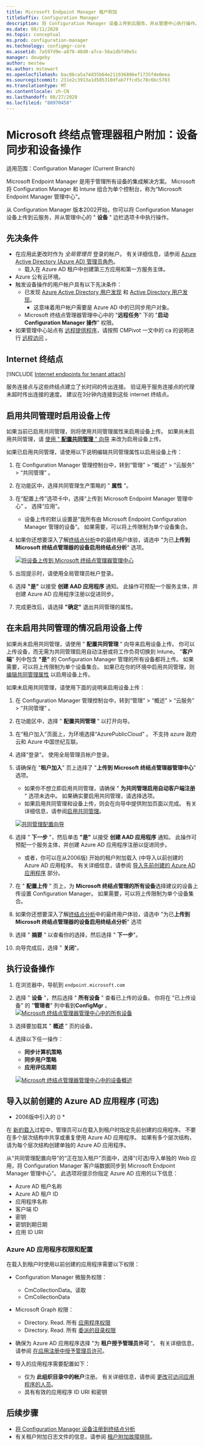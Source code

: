 ```yaml
---
title: Microsoft Endpoint Manager 租户附加
titleSuffix: Configuration Manager
description: 将 Configuration Manager 设备上传到云服务，并从管理中心执行操作。
ms.date: 08/11/2020
ms.topic: conceptual
ms.prod: configuration-manager
ms.technology: configmgr-core
ms.assetid: 7a597d9e-a878-48d0-a7ce-56a1dbfd0e5c
manager: dougeby
author: mestew
ms.author: mstewart
ms.openlocfilehash: bac86ca5a74d35b64e211936806ef1735f4e0eea
ms.sourcegitcommit: 231e2c3913a1d585310dfab7ffcd5c78c6bc5703
ms.translationtype: MT
ms.contentlocale: zh-CN
ms.lasthandoff: 08/27/2020
ms.locfileid: "88970458"
---
```

# <a name="microsoft-endpoint-manager-tenant-attach-device-sync-and-device-actions"></a><a name="bkmk_attach"></a> Microsoft 终结点管理器租户附加：设备同步和设备操作
<!--3555758 live 3/4/2020-->
适用范围：Configuration Manager (Current Branch)

Microsoft Endpoint Manager 是用于管理所有设备的集成解决方案。 Microsoft 将 Configuration Manager 和 Intune 组合为单个控制台，称为“Microsoft Endpoint Manager 管理中心”。

从 Configuration Manager 版本2002开始，你可以将 Configuration Manager 设备上传到云服务，并从管理中心的 " **设备** " 边栏选项卡中执行操作。

## <a name="prerequisites"></a>先决条件

- 在应用此更改时作为 *全局管理员* 登录的帐户。 有关详细信息，请参阅 [Azure Active Directory (Azure AD) 管理员角色](/azure/role-based-access-control/rbac-and-directory-admin-roles#azure-ad-administrator-roles)。
   - 载入在 Azure AD 租户中创建第三方应用和第一方服务主体。
- Azure 公有云环境。
- 触发设备操作的用户帐户具有以下先决条件：
   - 已发现 [Azure Active Directory 用户发现](../core/servers/deploy/configure/about-discovery-methods.md#azureaddisc) 和 [Active Directory 用户发现](../core/servers/deploy/configure/about-discovery-methods.md#bkmk_aboutUser)。
      - 这意味着用户帐户需要是 Azure AD 中的已同步用户对象。
   - Microsoft 终结点管理器管理中心中的 "**远程任务**" 下的 "**启动 Configuration Manager 操作**" 权限。
- 如果管理中心站点有 [远程提供程序](../core/plan-design/hierarchy/plan-for-the-sms-provider.md)，请按照 CMPivot 一文中的 ca 的说明进行 [远程访问](../core/servers/manage/cmpivot-changes.md#cas-has-a-remote-provider) 。 <!--7796824-->

## <a name="internet-endpoints"></a>Internet 终结点

[!INCLUDE [Internet endpoints for tenant attach](../core/plan-design/network/includes/internet-endpoints-tenant-attach.md)]

服务连接点与这些终结点建立了长时间的传出连接。 验证用于服务连接点的代理未超时传出连接的速度。 建议在3分钟内连接到这些 internet 终结点。 <!--7820969-->

## <a name="enable-device-upload-when-co-management-is-already-enabled"></a><a name="bkmk_edit"></a> 启用共同管理时启用设备上传

如果当前已启用共同管理，则将使用共同管理属性来启用设备上传。 如果尚未启用共同管理，请 [使用 " **配置共同管理** " 向导](#bkmk_config) 来改为启用设备上传。

如果已启用共同管理，请使用以下说明编辑共同管理属性以启用设备上传：

1. 在 Configuration Manager 管理控制台中，转到“管理” > “概述” > “云服务” > “共同管理”   。
1. 在功能区中，选择共同管理生产策略的 " **属性** "。
1. 在“配置上传”选项卡中，选择“上传到 Microsoft Endpoint Manager 管理中心” 。 选择“应用”。
   - 设备上传的默认设置是“我所有由 Microsoft Endpoint Configuration Manager 管理的设备”。 如果需要，可以将上传限制为单个设备集合。
1. 如果你还想要深入了解[终结点分析](../../analytics/overview.md)中的最终用户体验，请选中 "为已**上传到 Microsoft 终结点管理器的设备启用终结点分析**" 选项。

   [![将设备上传到 Microsoft 终结点管理器管理中心](../../analytics/media/6051638-configure-upload-configmgr.png)](../../analytics/media/6051638-configure-upload-configmgr.png#lightbox)
1. 出现提示时，请使用全局管理员帐户登录。
1. 选择 **"是"** 以接受 **创建 AAD 应用程序** 通知。 此操作可预配一个服务主体，并创建 Azure AD 应用程序注册以促进同步。
1. 完成更改后，请选择 **"确定"** 退出共同管理的属性。


## <a name="enable-device-upload-when-co-management-isnt-enabled"></a><a name="bkmk_config"></a> 在未启用共同管理的情况启用设备上传

如果尚未启用共同管理，请使用 " **配置共同管理** " 向导来启用设备上传。 你可以上传设备，而无需为共同管理启用自动注册或将工作负荷切换到 Intune。 "**客户端**" 列中包含 **"是"** 的 Configuration Manager 管理的所有设备都将上传。 如果需要，可以将上传限制为单个设备集合。 如果已在你的环境中启用共同管理，则 [编辑共同管理属性](#bkmk_edit) 以启用设备上传。

如果未启用共同管理，请使用下面的说明来启用设备上传：

1. 在 Configuration Manager 管理控制台中，转到“管理” > “概述” > “云服务” > “共同管理”   。
1. 在功能区中，选择 " **配置共同管理** " 以打开向导。
1. 在“租户加入”页面上，为环境选择“AzurePublicCloud” 。 不支持 azure 政府云和 Azure 中国世纪互联。
1. 选择“登录”。 使用全局管理员帐户登录。
1. 请确保在 "**租户加入**" 页上选择了 "**上传到 Microsoft 终结点管理器管理中心**" 选项。
   - 如果你不想立即启用共同管理，请确保 " **为共同管理启用自动客户端注册** " 选项未选中。 如果确实要启用共同管理，请选择选项。
   - 如果启用共同管理和设备上传，则会在向导中提供附加页面以完成。 有关详细信息，请参阅[启用共同管理](../comanage/how-to-enable.md)。

   [![共同管理配置向导](./media/3555758-comanagement-wizard.png)](./media/3555758-comanagement-wizard.png#lightbox)
1. 选择 " **下一步** "，然后单击 **"是"** 以接受 **创建 AAD 应用程序** 通知。 此操作可预配一个服务主体，并创建 Azure AD 应用程序注册以促进同步。
     - 或者，你可以在从2006版) 开始的租户附加载入 (中导入以前创建的 Azure AD 应用程序。 有关详细信息，请参阅 [导入先前创建的 Azure AD 应用程序](#bkmk_aad_app) 部分。
1. 在 " **配置上传** " 页上，为 **Microsoft 终结点管理的所有设备**选择建议的设备上传设置 Configuration Manager。 如果需要，可以将上传限制为单个设备集合。
1. 如果你还想要深入了解[终结点分析](../../analytics/overview.md)中的最终用户体验，请选中 "为已**上传到 Microsoft 终结点管理器的设备启用终结点分析**" 选项
1. 选择 " **摘要** " 以查看你的选择，然后选择 " **下一步**"。
1. 向导完成后，选择 " **关闭**"。  

## <a name="perform-device-actions"></a>执行设备操作

1. 在浏览器中，导航到 `endpoint.microsoft.com`
1. 选择 " **设备** "，然后选择 " **所有设备** " 查看已上传的设备。 你将在 "已上传设备" 的 "**管理者**" 列中看到**ConfigMgr** 。
   [![Microsoft 终结点管理器管理中心中的所有设备](./media/3555758-all-devices.png)](./media/3555758-all-devices.png#lightbox)
1. 选择要加载其 " **概述** " 页的设备。
1. 选择以下任一操作：
   - **同步计算机策略**
   - **同步用户策略**
   - **应用评估周期**

   [![Microsoft 终结点管理器管理中心中的设备概述](./media/3555758-device-overview-actions.png)](./media/3555758-device-overview-actions.png#lightbox)

## <a name="import-a-previously-created-azure-ad-application-optional"></a><a name="bkmk_aad_app"></a> 导入以前创建的 Azure AD 应用程序 (可选) 
<!--6479246-->
* 2006版中引入的 () *

在 [新的载入](#bkmk_config)过程中，管理员可以在载入到租户时指定先前创建的应用程序。 不要在多个层次结构中共享或重复使用 Azure AD 应用程序。 如果有多个层次结构，请为每个层次结构创建单独的 Azure AD 应用程序。

从“共同管理配置向导”的“正在加入租户”页面中，选择“(可选)导入单独的 Web 应用，将 Configuration Manager 客户端数据同步到 Microsoft Endpoint Manager 管理中心”。   此选项将提示你指定 Azure AD 应用的以下信息：

- Azure AD 租户名称
- Azure AD 租户 ID
- 应用程序名称
- 客户端 ID
- 密钥
- 密钥到期日期
- 应用 ID URI

### <a name="azure-ad-application-permissions-and-configuration"></a>Azure AD 应用程序权限和配置

在载入到租户时使用以前创建的应用程序需要以下权限：

- Configuration Manager 微服务权限：
   - CmCollectionData。读取
   - CmCollectionData

- Microsoft Graph 权限：
   - Directory. Read. 所有 [应用程序权限](/graph/permissions-reference#application-permissions)
   - Directory. Read. 所有 [委派的目录权限](/graph/permissions-reference#directory-permissions)

- 确保为 Azure AD 应用程序选择 "为 **租户授予管理员许可** "。 有关详细信息，请参阅 [在应用注册中授予管理员许可](/azure/active-directory/manage-apps/grant-admin-consent)。

- 导入的应用程序需要配置如下：
   - 仅为 **此组织目录中的帐户**注册。 有关详细信息，请参阅 [更改可访问应用程序的人员](/azure/active-directory/develop/quickstart-modify-supported-accounts#to-change-who-can-access-your-application)。
   -  具有有效的应用程序 ID URI 和密钥



## <a name="next-steps"></a>后续步骤

- [将 Configuration Manager 设备注册到终结点分析](../../analytics/enroll-configmgr.md#bkmk_cm_enroll)
- 有关租户附加日志文件的信息，请参阅 [租户附加故障排除](troubleshoot.md)。